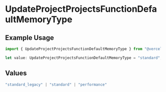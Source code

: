 # UpdateProjectProjectsFunctionDefaultMemoryType

## Example Usage

```typescript
import { UpdateProjectProjectsFunctionDefaultMemoryType } from "@vercel/sdk/models/updateprojectop.js";

let value: UpdateProjectProjectsFunctionDefaultMemoryType = "standard";
```

## Values

```typescript
"standard_legacy" | "standard" | "performance"
```